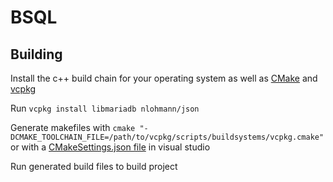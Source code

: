 # BSQL

## Building

Install the c++ build chain for your operating system as well as [CMake](https://cmake.org) and [vcpkg](https://github.com/Microsoft/vcpkg)

Run `vcpkg install libmariadb nlohmann/json`

Generate makefiles with `cmake "-DCMAKE_TOOLCHAIN_FILE=/path/to/vcpkg/scripts/buildsystems/vcpkg.cmake"` or with a [CMakeSettings.json file](https://github.com/Microsoft/vcpkg/blob/master/docs/examples/using-sqlite.md#cmake-toolchain-file) in visual studio

Run generated build files to build project
